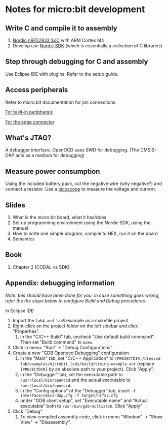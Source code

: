 # Notes for micro:bit development

## Write C and compile it to assembly
1. [Nordic nRF52833 SoC](https://infocenter.nordicsemi.com/index.jsp?topic=%2Fps_nrf52833%2Fkeyfeatures_html5.html) with ARM Cortex M4
2. Develop use [Nordic SDK](https://www.nordicsemi.com/Products/Development-software/nrf5-sdk/download) (which is essentially a collection of C libraries)

## Step through debugging for C and assembly
Use Eclipse IDE with plugins. Refer to the setup guide.

## Access peripherals
Refer to micro:bit documentation for pin connections.

[For built-in peripherals](https://tech.microbit.org/hardware/schematic/)

[For the edge connector](https://tech.microbit.org/hardware/edgeconnector/)


## What's JTAG?
A debugger interface. OpenOCD uses SWD for debugging. (The CMSIS-DAP acts as a medium for debugging)

## Measure power consumption
Using the included battery pack, cut the negative wire (why negative?) and connect a resistor. Use a [picoscope](https://tech.microbit.org/hardware/edgeconnector/) to measure the voltage and current.

## Slides

1. What is the micro:bit board, what it has/does
2. Set up programming environment using the Nordic SDK, using the manual
3. How to write one simple program, compile to HEX, run it on the board
4. Semantics

## Book
1. Chapter 2 (CODAL vs SDK)


## Appendix: debugging information
*Note: this should have been done for you. In case something goes wrong, refer the the steps below to configure Build and Debug procedures.*

In Eclipse IDE:
1. Import the `lab4_and_lab5` example as a makefile project
2. Right-click on the project folder on the left sidebar and click "Properties".
   1. in the "C/C++ Build" tab, uncheck "Use default build command". Then set "Build command" to `make`.
3. Click in menu: "Run" -> "Debug Configurations"
4. Create a new "GDB Openocd Debugging" configuration
   1. in the "Main" tab, set "C/C++ Application" to `[PROJECTDIR]/blessed-lab/examples/microbit_leds/build/timing-example.out` (replace `[PROJECTDIR]` by an absolute path to your project). Click "Apply".
   2. in the "Debugger" tab, set the executable path to `/usr/local/bin/openocd` and the actual executable to `/usr/local/bin/openocd`.
   3. in the "Config options" of the "Debugger" tab, insert `-f interface/cmsis-dap.cfg -f target/nrf52.cfg`
   4. under "GDB client setup", set "Executable name" and "Actual executable" both to `/usr/bin/gdb-multiarch`. Click "Apply"
5. Click "Debug"
   1. To view compiled assembly code, click in menu "Window" -> "Show View" -> "Disassembly".